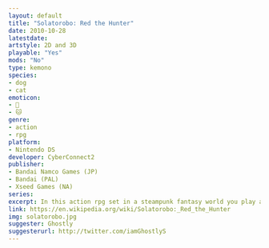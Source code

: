 ```yaml
---
layout: default
title: "Solatorobo: Red the Hunter"
date: 2010-10-28
latestdate: 
artstyle: 2D and 3D
playable: "Yes"
mods: "No"
type: kemono
species: 
- dog
- cat
emoticon: 
- 🐶
- 🐱
genre:
- action 
- rpg
platform:
- Nintendo DS
developer: CyberConnect2
publisher:
- Bandai Namco Games (JP)
- Bandai (PAL)
- Xseed Games (NA)
series: 
excerpt: In this action rpg set in a steampunk fantasy world you play as Red Savarin, an anthropomorphic dog called a "caninu", who pilots a flying mecha. Your partner is the mysterious Elh, an anthropomorphic cat called a "felineko".
link: https://en.wikipedia.org/wiki/Solatorobo:_Red_the_Hunter
img: solatorobo.jpg
suggester: Ghostly
suggesterurl: http://twitter.com/iamGhostlyS
---
```


